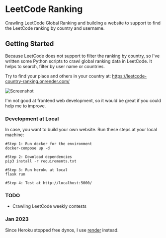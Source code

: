 # LeetCode Ranking
Crawling LeetCode Global Ranking and building a website to support to find the LeetCode ranking by country and username.

## Getting Started
Because LeetCode does not support to filter the ranking by country, so I've written some Python scripts to crawl global ranking data in LeetCode. It helps to search, filter by user name or countries.

Try to find your place and others in your country at: https://leetcode-country-ranking.onrender.com/

![Screenshot](https://i.ibb.co/RBd6z6x/Screen-Shot-2019-07-14-at-22-29-29.png)

I'm not good at frontend web development, so it would be great if you could help me to improve.

### Development at Local
In case, you want to build your own website. Run these steps at your local machine:
```
#Step 1: Run docker for the environment
docker-compose up -d

#Step 2: Download dependencies
pip3 install -r requirements.txt

#Step 3: Run heroku at local
flask run

#Step 4: Test at http://localhost:5000/
```
### TODO
- Crawling LeetCode weekly contests

### Jan 2023
Since Heroku stopped free dynos, I use [render](https://render.com/) instead.
